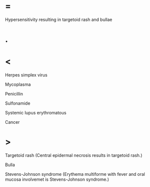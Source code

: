 # =

Hypersensitivity resulting in targetoid rash and bullae

# .

# <

Herpes simplex virus

Mycoplasma

Penicillin

Sulfonamide

Systemic lupus erythromatous

Cancer

# >

Targetoid rash (Central epidermal necrosis results in targetoid rash.)

Bulla

Stevens-Johnson syndrome (Erythema multiforme with fever and oral mucosa involvemet is Stevens-Johnson syndrome.)
